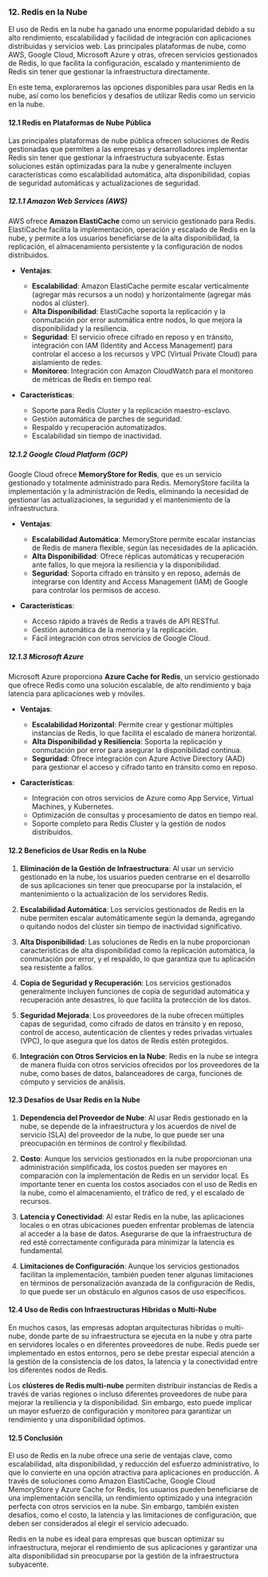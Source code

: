### **12. Redis en la Nube**

El uso de Redis en la nube ha ganado una enorme popularidad debido a su alto rendimiento, escalabilidad y facilidad de integración con aplicaciones distribuidas y servicios web. Las principales plataformas de nube, como AWS, Google Cloud, Microsoft Azure y otras, ofrecen servicios gestionados de Redis, lo que facilita la configuración, escalado y mantenimiento de Redis sin tener que gestionar la infraestructura directamente.

En este tema, exploraremos las opciones disponibles para usar Redis en la nube, así como los beneficios y desafíos de utilizar Redis como un servicio en la nube.

#### **12.1 Redis en Plataformas de Nube Pública**

Las principales plataformas de nube pública ofrecen soluciones de Redis gestionadas que permiten a las empresas y desarrolladores implementar Redis sin tener que gestionar la infraestructura subyacente. Estas soluciones están optimizadas para la nube y generalmente incluyen características como escalabilidad automática, alta disponibilidad, copias de seguridad automáticas y actualizaciones de seguridad.

##### **12.1.1 Amazon Web Services (AWS)**

AWS ofrece **Amazon ElastiCache** como un servicio gestionado para Redis. ElastiCache facilita la implementación, operación y escalado de Redis en la nube, y permite a los usuarios beneficiarse de la alta disponibilidad, la replicación, el almacenamiento persistente y la configuración de nodos distribuidos.

- **Ventajas**:
  - **Escalabilidad**: Amazon ElastiCache permite escalar verticalmente (agregar más recursos a un nodo) y horizontalmente (agregar más nodos al clúster).
  - **Alta Disponibilidad**: ElastiCache soporta la replicación y la conmutación por error automática entre nodos, lo que mejora la disponibilidad y la resiliencia.
  - **Seguridad**: El servicio ofrece cifrado en reposo y en tránsito, integración con IAM (Identity and Access Management) para controlar el acceso a los recursos y VPC (Virtual Private Cloud) para aislamiento de redes.
  - **Monitoreo**: Integración con Amazon CloudWatch para el monitoreo de métricas de Redis en tiempo real.

- **Características**:
  - Soporte para Redis Cluster y la replicación maestro-esclavo.
  - Gestión automática de parches de seguridad.
  - Respaldo y recuperación automatizados.
  - Escalabilidad sin tiempo de inactividad.

##### **12.1.2 Google Cloud Platform (GCP)**

Google Cloud ofrece **MemoryStore for Redis**, que es un servicio gestionado y totalmente administrado para Redis. MemoryStore facilita la implementación y la administración de Redis, eliminando la necesidad de gestionar las actualizaciones, la seguridad y el mantenimiento de la infraestructura.

- **Ventajas**:
  - **Escalabilidad Automática**: MemoryStore permite escalar instancias de Redis de manera flexible, según las necesidades de la aplicación.
  - **Alta Disponibilidad**: Ofrece réplicas automáticas y recuperación ante fallos, lo que mejora la resiliencia y la disponibilidad.
  - **Seguridad**: Soporta cifrado en tránsito y en reposo, además de integrarse con Identity and Access Management (IAM) de Google para controlar los permisos de acceso.

- **Características**:
  - Acceso rápido a través de Redis a través de API RESTful.
  - Gestión automática de la memoria y la replicación.
  - Fácil integración con otros servicios de Google Cloud.

##### **12.1.3 Microsoft Azure**

Microsoft Azure proporciona **Azure Cache for Redis**, un servicio gestionado que ofrece Redis como una solución escalable, de alto rendimiento y baja latencia para aplicaciones web y móviles.

- **Ventajas**:
  - **Escalabilidad Horizontal**: Permite crear y gestionar múltiples instancias de Redis, lo que facilita el escalado de manera horizontal.
  - **Alta Disponibilidad y Resiliencia**: Soporta la replicación y conmutación por error para asegurar la disponibilidad continua.
  - **Seguridad**: Ofrece integración con Azure Active Directory (AAD) para gestionar el acceso y cifrado tanto en tránsito como en reposo.

- **Características**:
  - Integración con otros servicios de Azure como App Service, Virtual Machines, y Kubernetes.
  - Optimización de consultas y procesamiento de datos en tiempo real.
  - Soporte completo para Redis Cluster y la gestión de nodos distribuidos.
  
#### **12.2 Beneficios de Usar Redis en la Nube**

1. **Eliminación de la Gestión de Infraestructura**: Al usar un servicio gestionado en la nube, los usuarios pueden centrarse en el desarrollo de sus aplicaciones sin tener que preocuparse por la instalación, el mantenimiento o la actualización de los servidores Redis.

2. **Escalabilidad Automática**: Los servicios gestionados de Redis en la nube permiten escalar automáticamente según la demanda, agregando o quitando nodos del clúster sin tiempo de inactividad significativo.

3. **Alta Disponibilidad**: Las soluciones de Redis en la nube proporcionan características de alta disponibilidad como la replicación automática, la conmutación por error, y el respaldo, lo que garantiza que tu aplicación sea resistente a fallos.

4. **Copia de Seguridad y Recuperación**: Los servicios gestionados generalmente incluyen funciones de copia de seguridad automática y recuperación ante desastres, lo que facilita la protección de los datos.

5. **Seguridad Mejorada**: Los proveedores de la nube ofrecen múltiples capas de seguridad, como cifrado de datos en tránsito y en reposo, control de acceso, autenticación de clientes y redes privadas virtuales (VPC), lo que asegura que los datos de Redis estén protegidos.

6. **Integración con Otros Servicios en la Nube**: Redis en la nube se integra de manera fluida con otros servicios ofrecidos por los proveedores de la nube, como bases de datos, balanceadores de carga, funciones de cómputo y servicios de análisis.

#### **12.3 Desafíos de Usar Redis en la Nube**

1. **Dependencia del Proveedor de Nube**: Al usar Redis gestionado en la nube, se depende de la infraestructura y los acuerdos de nivel de servicio (SLA) del proveedor de la nube, lo que puede ser una preocupación en términos de control y flexibilidad.

2. **Costo**: Aunque los servicios gestionados en la nube proporcionan una administración simplificada, los costos pueden ser mayores en comparación con la implementación de Redis en un servidor local. Es importante tener en cuenta los costos asociados con el uso de Redis en la nube, como el almacenamiento, el tráfico de red, y el escalado de recursos.

3. **Latencia y Conectividad**: Al estar Redis en la nube, las aplicaciones locales o en otras ubicaciones pueden enfrentar problemas de latencia al acceder a la base de datos. Asegurarse de que la infraestructura de red esté correctamente configurada para minimizar la latencia es fundamental.

4. **Limitaciones de Configuración**: Aunque los servicios gestionados facilitan la implementación, también pueden tener algunas limitaciones en términos de personalización avanzada de la configuración de Redis, lo que puede ser un obstáculo en algunos casos de uso específicos.

#### **12.4 Uso de Redis con Infraestructuras Híbridas o Multi-Nube**

En muchos casos, las empresas adoptan arquitecturas híbridas o multi-nube, donde parte de su infraestructura se ejecuta en la nube y otra parte en servidores locales o en diferentes proveedores de nube. Redis puede ser implementado en estos entornos, pero se debe prestar especial atención a la gestión de la consistencia de los datos, la latencia y la conectividad entre los diferentes nodos de Redis.

Los **clústeres de Redis multi-nube** permiten distribuir instancias de Redis a través de varias regiones o incluso diferentes proveedores de nube para mejorar la resiliencia y la disponibilidad. Sin embargo, esto puede implicar un mayor esfuerzo de configuración y monitoreo para garantizar un rendimiento y una disponibilidad óptimos.

#### **12.5 Conclusión**

El uso de Redis en la nube ofrece una serie de ventajas clave, como escalabilidad, alta disponibilidad, y reducción del esfuerzo administrativo, lo que lo convierte en una opción atractiva para aplicaciones en producción. A través de soluciones como Amazon ElastiCache, Google Cloud MemoryStore y Azure Cache for Redis, los usuarios pueden beneficiarse de una implementación sencilla, un rendimiento optimizado y una integración perfecta con otros servicios en la nube. Sin embargo, también existen desafíos, como el costo, la latencia y las limitaciones de configuración, que deben ser considerados al elegir el servicio adecuado.

Redis en la nube es ideal para empresas que buscan optimizar su infraestructura, mejorar el rendimiento de sus aplicaciones y garantizar una alta disponibilidad sin preocuparse por la gestión de la infraestructura subyacente.